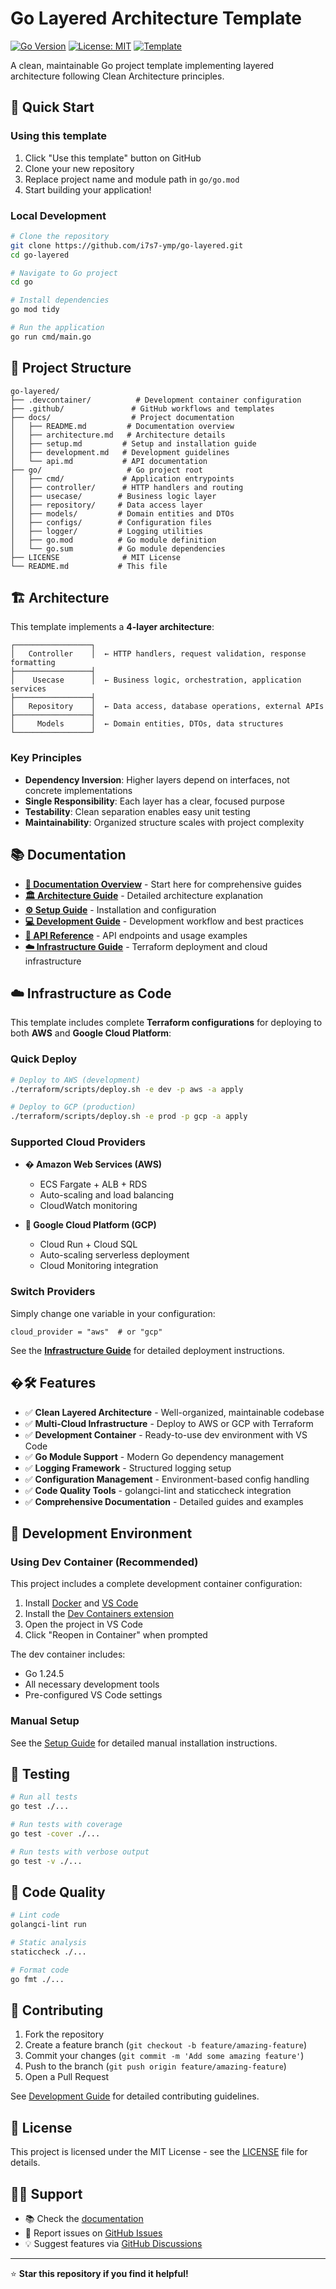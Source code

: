 # Go Layered Architecture Template

[![Go Version](https://img.shields.io/badge/Go-1.24.5-blue.svg)](https://golang.org)
[![License: MIT](https://img.shields.io/badge/License-MIT-yellow.svg)](https://opensource.org/licenses/MIT)
[![Template](https://img.shields.io/badge/template-go--layered-green.svg)](https://github.com/i7s7-ymp/go-layered)

A clean, maintainable Go project template implementing layered architecture following Clean Architecture principles.

## 🚀 Quick Start

### Using this template

1. Click "Use this template" button on GitHub
2. Clone your new repository
3. Replace project name and module path in `go/go.mod`
4. Start building your application!

### Local Development

```bash
# Clone the repository
git clone https://github.com/i7s7-ymp/go-layered.git
cd go-layered

# Navigate to Go project
cd go

# Install dependencies
go mod tidy

# Run the application
go run cmd/main.go
```

## 📁 Project Structure

```
go-layered/
├── .devcontainer/          # Development container configuration
├── .github/               # GitHub workflows and templates
├── docs/                  # Project documentation
│   ├── README.md         # Documentation overview
│   ├── architecture.md   # Architecture details
│   ├── setup.md         # Setup and installation guide
│   ├── development.md   # Development guidelines
│   └── api.md           # API documentation
├── go/                   # Go project root
│   ├── cmd/             # Application entrypoints
│   ├── controller/      # HTTP handlers and routing
│   ├── usecase/        # Business logic layer
│   ├── repository/     # Data access layer
│   ├── models/         # Domain entities and DTOs
│   ├── configs/        # Configuration files
│   ├── logger/         # Logging utilities
│   ├── go.mod          # Go module definition
│   └── go.sum          # Go module dependencies
├── LICENSE              # MIT License
└── README.md           # This file
```

## 🏗️ Architecture

This template implements a **4-layer architecture**:

```
┌─────────────────┐
│   Controller    │  ← HTTP handlers, request validation, response formatting
├─────────────────┤
│    Usecase      │  ← Business logic, orchestration, application services
├─────────────────┤
│   Repository    │  ← Data access, database operations, external APIs
├─────────────────┤
│     Models      │  ← Domain entities, DTOs, data structures
└─────────────────┘
```

### Key Principles

- **Dependency Inversion**: Higher layers depend on interfaces, not concrete implementations
- **Single Responsibility**: Each layer has a clear, focused purpose
- **Testability**: Clean separation enables easy unit testing
- **Maintainability**: Organized structure scales with project complexity

## 📚 Documentation

- **[📖 Documentation Overview](docs/README.md)** - Start here for comprehensive guides
- **[🏛️ Architecture Guide](docs/architecture.md)** - Detailed architecture explanation
- **[⚙️ Setup Guide](docs/setup.md)** - Installation and configuration
- **[💻 Development Guide](docs/development.md)** - Development workflow and best practices
- **[🔌 API Reference](docs/api.md)** - API endpoints and usage examples
- **[☁️ Infrastructure Guide](terraform/README.md)** - Terraform deployment and cloud infrastructure

## ☁️ Infrastructure as Code

This template includes complete **Terraform configurations** for deploying to both **AWS** and **Google Cloud Platform**:

### Quick Deploy
```bash
# Deploy to AWS (development)
./terraform/scripts/deploy.sh -e dev -p aws -a apply

# Deploy to GCP (production)
./terraform/scripts/deploy.sh -e prod -p gcp -a apply
```

### Supported Cloud Providers
- **� Amazon Web Services (AWS)**
  - ECS Fargate + ALB + RDS
  - Auto-scaling and load balancing
  - CloudWatch monitoring
  
- **🔵 Google Cloud Platform (GCP)**
  - Cloud Run + Cloud SQL
  - Auto-scaling serverless deployment
  - Cloud Monitoring integration

### Switch Providers
Simply change one variable in your configuration:
```hcl
cloud_provider = "aws"  # or "gcp"
```

See the **[Infrastructure Guide](terraform/README.md)** for detailed deployment instructions.

## �🛠️ Features

- ✅ **Clean Layered Architecture** - Well-organized, maintainable codebase
- ✅ **Multi-Cloud Infrastructure** - Deploy to AWS or GCP with Terraform
- ✅ **Development Container** - Ready-to-use dev environment with VS Code
- ✅ **Go Module Support** - Modern Go dependency management
- ✅ **Logging Framework** - Structured logging setup
- ✅ **Configuration Management** - Environment-based config handling
- ✅ **Code Quality Tools** - golangci-lint and staticcheck integration
- ✅ **Comprehensive Documentation** - Detailed guides and examples

## 🔧 Development Environment

### Using Dev Container (Recommended)

This project includes a complete development container configuration:

1. Install [Docker](https://www.docker.com/get-started) and [VS Code](https://code.visualstudio.com/)
2. Install the [Dev Containers extension](https://marketplace.visualstudio.com/items?itemName=ms-vscode-remote.remote-containers)
3. Open the project in VS Code
4. Click "Reopen in Container" when prompted

The dev container includes:
- Go 1.24.5
- All necessary development tools
- Pre-configured VS Code settings

### Manual Setup

See the [Setup Guide](docs/setup.md) for detailed manual installation instructions.

## 🧪 Testing

```bash
# Run all tests
go test ./...

# Run tests with coverage
go test -cover ./...

# Run tests with verbose output
go test -v ./...
```

## 📝 Code Quality

```bash
# Lint code
golangci-lint run

# Static analysis
staticcheck ./...

# Format code
go fmt ./...
```

## 🤝 Contributing

1. Fork the repository
2. Create a feature branch (`git checkout -b feature/amazing-feature`)
3. Commit your changes (`git commit -m 'Add some amazing feature'`)
4. Push to the branch (`git push origin feature/amazing-feature`)
5. Open a Pull Request

See [Development Guide](docs/development.md) for detailed contributing guidelines.

## 📄 License

This project is licensed under the MIT License - see the [LICENSE](LICENSE) file for details.

## 🙋‍♂️ Support

- 📚 Check the [documentation](docs/)
- 🐛 Report issues on [GitHub Issues](https://github.com/i7s7-ymp/go-layered/issues)
- 💡 Suggest features via [GitHub Discussions](https://github.com/i7s7-ymp/go-layered/discussions)

---

⭐ **Star this repository if you find it helpful!**


